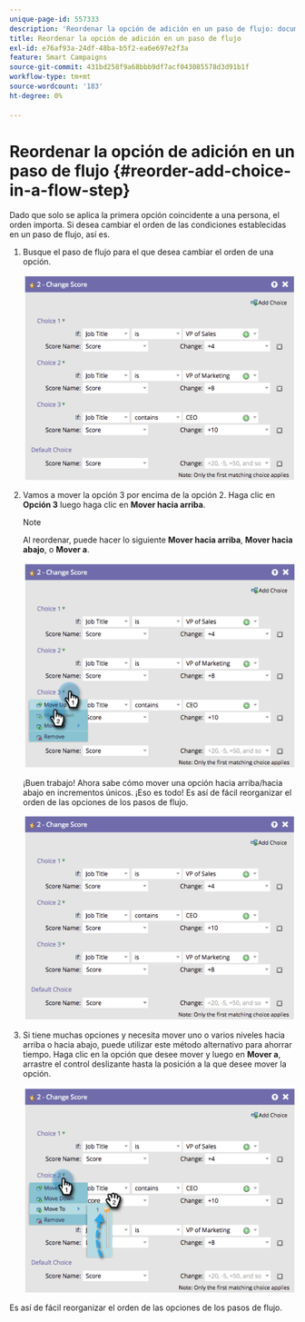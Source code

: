 ```yaml
---
unique-page-id: 557333
description: 'Reordenar la opción de adición en un paso de flujo: documentos de Marketo, documentación del producto'
title: Reordenar la opción de adición en un paso de flujo
exl-id: e76af93a-24df-48ba-b5f2-ea6e697e2f3a
feature: Smart Campaigns
source-git-commit: 431bd258f9a68bbb9df7acf043085578d3d91b1f
workflow-type: tm+mt
source-wordcount: '183'
ht-degree: 0%

---
```


# Reordenar la opción de adición en un paso de flujo {#reorder-add-choice-in-a-flow-step}

Dado que solo se aplica la primera opción coincidente a una persona, el orden importa. Si desea cambiar el orden de las condiciones establecidas en un paso de flujo, así es.

1. Busque el paso de flujo para el que desea cambiar el orden de una opción.

   ![](assets/one.png)

1. Vamos a mover la opción 3 por encima de la opción 2. Haga clic en **Opción 3** luego haga clic en **Mover hacia arriba**.

   >[!NOTE]
   >
   >Al reordenar, puede hacer lo siguiente **Mover hacia arriba**, **Mover hacia abajo**, o **Mover a**.

   ![](assets/two.png)

   ¡Buen trabajo! Ahora sabe cómo mover una opción hacia arriba/hacia abajo en incrementos únicos. ¡Eso es todo! Es así de fácil reorganizar el orden de las opciones de los pasos de flujo.

   ![](assets/three.png)

1. Si tiene muchas opciones y necesita mover uno o varios niveles hacia arriba o hacia abajo, puede utilizar este método alternativo para ahorrar tiempo. Haga clic en la opción que desee mover y luego en **Mover a**, arrastre el control deslizante hasta la posición a la que desee mover la opción.

   ![](assets/four.png)

Es así de fácil reorganizar el orden de las opciones de los pasos de flujo.
